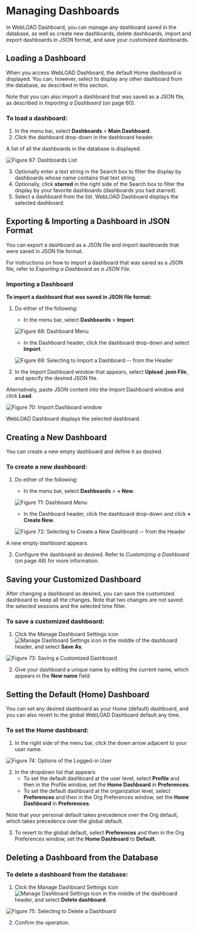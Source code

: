 # Managing Dashboards

In WebLOAD Dashboard, you can manage any dashboard saved in the database, as well as create new dashboards, delete dashboards, import and export dashboards in JSON format, and save your customized dashboards.

## Loading a Dashboard

When you access WebLOAD Dashboard, the default Home dashboard is displayed. You can, however, select to display any other dashboard from the database, as described in this section.

Note that you can also import a dashboard that was saved as a JSON file, as described in *Importing a Dashboard* (on page 60).

### To load a dashboard:

1. In the menu bar, select **Dashboards** > **Main Dashboard**.
2. Click the dashboard drop-down in the dashboard header.

A list of all the dashboards in the database is displayed.

![Figure 67: Dashboards List](../images/managing-dashboards/dashboards-list.png)

3. Optionally enter a text string in the Search box to filter the display by dashboards whose name contains that text string.
4. Optionally, click **starred** in the right side of the Search box to filter the display by your favorite dashboards (dashboards you had starred).
5. Select a dashboard from the list. WebLOAD Dashboard displays the selected dashboard.

## Exporting & Importing a Dashboard in JSON Format

You can export a dashboard as a JSON file and import dashboards that were saved in JSON file format.

For instructions on how to import a dashboard that was saved as a JSON file, refer to *Exporting a Dashboard as a JSON File*.

### Importing a Dashboard

**To import a dashboard that was saved in JSON file format:**

1. Do either of the following:
    - In the menu bar, select **Dashboards** > **Import**.

    ![Figure 68: Dashboard Menu](../images/managing-dashboards/dashboard-menu.png)

    - In the Dashboard header, click the dashboard drop-down and select **Import**.

    ![Figure 69: Selecting to Import a Dashboard -- from the Header](../images/managing-dashboards/select-to-import-a-dashboard.png)

2. In the Import Dashboard window that appears, select **Upload .json File**, and specify the desired JSON file.

Alternatively, paste JSON content into the Import Dashboard window and click **Load**.

![Figure 70: Import Dashboard window](../images/managing-dashboards/import-dashboard-window.png)

WebLOAD Dashboard displays the selected dashboard.

## Creating a New Dashboard

You can create a new empty dashboard and define it as desired.

### To create a new dashboard:

1. Do either of the following:
    - In the menu bar, select **Dashboards** > **+ New**.

    ![Figure 71: Dashboard Menu](../images/managing-dashboards/dashboard-menu.png)

    - In the Dashboard header, click the dashboard drop-down and click **+ Create New**.

    ![Figure 72: Selecting to Create a New Dashboard -- from the Header](../images/managing-dashboards/select-to-create-a-new-dashboard.png)

A new empty dashboard appears.

2. Configure the dashboard as desired. Refer to *Customizing a Dashboard* (on page 46) for more information.

## Saving your Customized Dashboard

After changing a dashboard as desired, you can save the customized dashboard to keep all the changes. Note that two changes are not saved: the selected sessions and the selected time filter.

### To save a customized dashboard:

1. Click the Manage Dashboard Settings icon ![Manage Dashboard Settings icon](../images/managing-dashboards/manage-dashboard-settings-icon.png) in the middle of the dashboard header, and select **Save As**.

![Figure 73: Saving a Customized Dashboard](../images/managing-dashboards/import-dashboard-window.png)

2. Give your dashboard a unique name by editing the current name, which appears in the **New name** field.

## Setting the Default (Home) Dashboard

You can set any desired dashboard as your Home (default) dashboard, and you can also revert to the global WebLOAD Dashboard default any time.

### To set the Home dashboard:

1. In the right side of the menu bar, click the down arrow adjacent to your user name.

![Figure 74: Options of the Logged-in User](../images/managing-dashboards/options-of-logged-in-user.png)

2. In the dropdown list that appears:
    - To set the default dashboard at the user level, select **Profile** and then in the Profile window, set the **Home Dashboard** in **Preferences**.
    - To set the default dashboard at the organization level, select **Preferences** and then in the Org Preferences window, set the **Home Dashboard** in **Preferences**.

Note that your personal default takes precedence over the Org default, which takes precedence over the global default.

3. To revert to the global default, select **Preferences** and then in the Org Preferences window, set the **Home Dashboard** to **Default**.

## Deleting a Dashboard from the Database

### To delete a dashboard from the database:

1. Click the Manage Dashboard Settings icon ![Manage Dashboard Settings icon](../images/managing-dashboards/manage-dashboard-settings-icon.png) in the middle of the dashboard header, and select **Delete dashboard**.

![Figure 75: Selecting to Delete a Dashboard](../images/managing-dashboards/select-to-delete-dashboard.png)

2. Confirm the operation.
